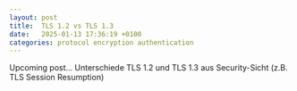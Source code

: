 ```yaml
---
layout: post
title:  TLS 1.2 vs TLS 1.3
date:   2025-01-13 17:36:19 +0100
categories: protocol encryption authentication
---
```

Upcoming post... Unterschiede TLS 1.2 und TLS 1.3 aus Security-Sicht (z.B. TLS Session Resumption)

